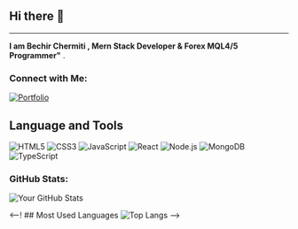 ## Hi there 👋
________________________________________________________________________________________
**I am Bechir Chermiti ,  Mern Stack Developer & Forex MQL4/5 Programmer"** .
### Connect with Me:
[![Portfolio](https://img.shields.io/badge/Portfolio-FF5722?style=for-the-badge&logo=web&logoColor=white)]([https://bechirchermiti.netlify.app/])


## Language and Tools
![HTML5](https://img.shields.io/badge/HTML5-E34F26?style=for-the-badge&logo=html5&logoColor=white)
![CSS3](https://img.shields.io/badge/CSS3-1572B6?style=for-the-badge&logo=css3&logoColor=white)
![JavaScript](https://img.shields.io/badge/JavaScript-F7DF1E?style=for-the-badge&logo=javascript&logoColor=black)
![React](https://img.shields.io/badge/React-61DAFB?style=for-the-badge&logo=react&logoColor=black)
![Node.js](https://img.shields.io/badge/Node.js-339933?style=for-the-badge&logo=node.js&logoColor=white)
![MongoDB](https://img.shields.io/badge/MongoDB-4EA94B?style=for-the-badge&logo=mongodb&logoColor=white)
![TypeScript](https://img.shields.io/badge/TypeScript-3178C6?style=for-the-badge&logo=typescript&logoColor=white)

### GitHub Stats:
![Your GitHub Stats](https://github-readme-stats.vercel.app/api?username=chermitifx&show_icons=true&theme=radical)

<--! ## Most Used Languages
![Top Langs](https://github-readme-stats.vercel.app/api/top-langs/?username=chermitifx&hide=html,css&layout=compact)
-->




